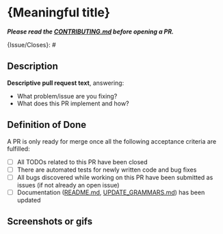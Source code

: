 # {Meaningful title}

_**Please read the [CONTRIBUTING.md](https://github.com/MaibornWolff/metric-gardener/blob/main/CONTRIBUTING.md) before opening a PR.**_

{Issue/Closes}: #

## Description

**Descriptive pull request text**, answering:
- What problem/issue are you fixing?
- What does this PR implement and how?

## Definition of Done

A PR is only ready for merge once all the following acceptance criteria are fulfilled:
* [ ]  All TODOs related to this PR have been closed
* [ ]  There are automated tests for newly written code and bug fixes
* [ ]  All bugs discovered while working on this PR have been submitted as issues (if not already an open issue)
* [ ]  Documentation ([README.md](https://github.com/MaibornWolff/metric-gardener/blob/main/README.md), [UPDATE_GRAMMARS.md](https://github.com/MaibornWolff/metric-gardener/blob/main/UPDATE_GRAMMARS.md)) has been updated

## Screenshots or gifs

